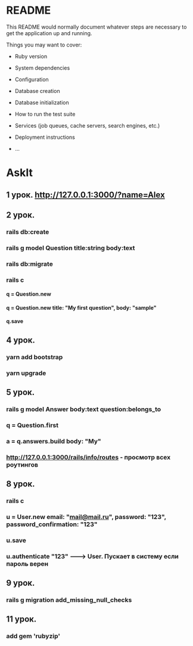 # README

This README would normally document whatever steps are necessary to get the
application up and running.

Things you may want to cover:

* Ruby version

* System dependencies

* Configuration

* Database creation

* Database initialization

* How to run the test suite

* Services (job queues, cache servers, search engines, etc.)

* Deployment instructions

* ...
# AskIt
## 1 урок. http://127.0.0.1:3000/?name=Alex

## 2 урок.
### rails db:create
### rails g model Question title:string body:text
### rails db:migrate
### rails c
#### q = Question.new
#### q = Question.new title: "My first question", body: "sample"
#### q.save

## 4 урок.
### yarn add bootstrap
### yarn upgrade

## 5 урок.
### rails g model Answer body:text question:belongs_to
### q = Question.first
### a = q.answers.build body: "My"
### http://127.0.0.1:3000/rails/info/routes - просмотр всех роутингов

## 8 урок.
### rails c
### u = User.new email: "mail@mail.ru", password: "123", password_confirmation: "123"
### u.save
### u.authenticate "123" ---> User. Пускает в систему если пароль верен

## 9 урок.
### rails g migration add_missing_null_checks

## 11 урок.
### add gem 'rubyzip'